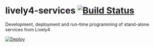 # lively4-services [![Build Status](https://travis-ci.org/LivelyKernel/lively4-services.svg?branch=master)](https://travis-ci.org/LivelyKernel/lively4-services)

Development, deployment and run-time programming of stand-alone services from Lively4


[![Deploy](https://www.herokucdn.com/deploy/button.svg)](https://heroku.com/deploy?template=https://github.com/LivelyKernel/lively4-services/tree/master)
